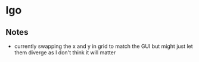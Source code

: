 # Igo

## Notes

* currently swapping the x and y in grid to match the GUI but might just let them diverge as I don't think it will matter